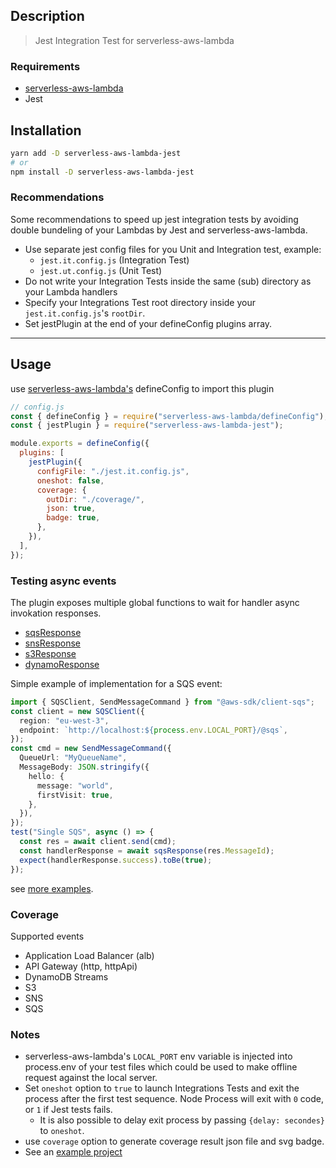 ## Description

> Jest Integration Test for serverless-aws-lambda

### Requirements

- [serverless-aws-lambda](https://github.com/Inqnuam/serverless-aws-lambda)
- Jest

## Installation

```bash
yarn add -D serverless-aws-lambda-jest
# or
npm install -D serverless-aws-lambda-jest
```

### Recommendations

Some recommendations to speed up jest integration tests by avoiding double bundeling of your Lambdas by Jest and serverless-aws-lambda.

- Use separate jest config files for you Unit and Integration test, example:
  - `jest.it.config.js` (Integration Test)
  - `jest.ut.config.js` (Unit Test)
- Do not write your Integration Tests inside the same (sub) directory as your Lambda handlers
- Specify your Integrations Test root directory inside your `jest.it.config.js`'s `rootDir`.
- Set jestPlugin at the end of your defineConfig plugins array.

---

## Usage

use [serverless-aws-lambda's](https://github.com/Inqnuam/serverless-aws-lambda) defineConfig to import this plugin

```js
// config.js
const { defineConfig } = require("serverless-aws-lambda/defineConfig");
const { jestPlugin } = require("serverless-aws-lambda-jest");

module.exports = defineConfig({
  plugins: [
    jestPlugin({
      configFile: "./jest.it.config.js",
      oneshot: false,
      coverage: {
        outDir: "./coverage/",
        json: true,
        badge: true,
      },
    }),
  ],
});
```

### Testing async events

The plugin exposes multiple global functions to wait for handler async invokation responses.

- [sqsResponse](src/index.ts#L254)
- [snsResponse](src/index.ts#L260)
- [s3Response](src/index.ts#L266)
- [dynamoResponse](src/index.ts#L273)

Simple example of implementation for a SQS event:

```ts
import { SQSClient, SendMessageCommand } from "@aws-sdk/client-sqs";
const client = new SQSClient({
  region: "eu-west-3",
  endpoint: `http://localhost:${process.env.LOCAL_PORT}/@sqs`,
});
const cmd = new SendMessageCommand({
  QueueUrl: "MyQueueName",
  MessageBody: JSON.stringify({
    hello: {
      message: "world",
      firstVisit: true,
    },
  }),
});
test("Single SQS", async () => {
  const res = await client.send(cmd);
  const handlerResponse = await sqsResponse(res.MessageId);
  expect(handlerResponse.success).toBe(true);
});
```

see [more examples](examples).

### Coverage

Supported events

- Application Load Balancer (alb)
- API Gateway (http, httpApi)
- DynamoDB Streams
- S3
- SNS
- SQS

### Notes

- serverless-aws-lambda's `LOCAL_PORT` env variable is injected into process.env of your test files which could be used to make offline request against the local server.
- Set `oneshot` option to `true` to launch Integrations Tests and exit the process after the first test sequence. Node Process will exit with `0` code, or `1` if Jest tests fails.
  - It is also possible to delay exit process by passing `{delay: secondes}` to `oneshot`.
- use `coverage` option to generate coverage result json file and svg badge.
- See an [example project](example)
